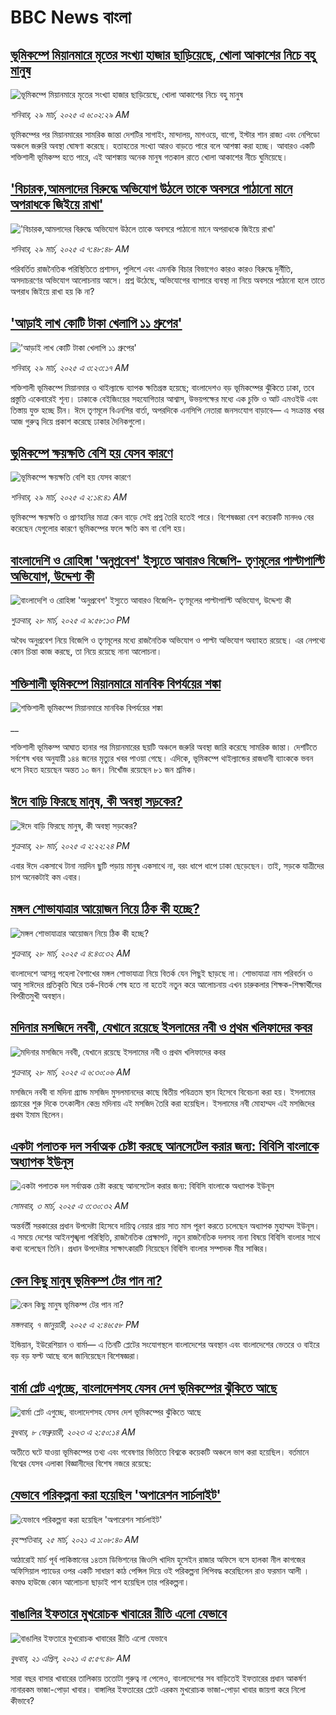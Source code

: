 # BBC News বাংলা## [ভূমিকম্পে মিয়ানমারে মৃতের সংখ্যা হাজার ছাড়িয়েছে, খোলা আকাশের নিচে বহু মানুষ](https://www.bbc.com/bengali/articles/cd929g7vdkjo?at_campaign=githubrss)![ভূমিকম্পে মিয়ানমারে মৃতের সংখ্যা হাজার ছাড়িয়েছে, খোলা আকাশের নিচে বহু মানুষ](https://ichef.bbci.co.uk/ace/standard/240/cpsprodpb/4684/live/9d01e0d0-0c48-11f0-ac9f-c37d6fd89579.jpg)_শনিবার, ২৯ মার্চ, ২০২৫ এ ৬:০২:২৯ AM_ভূমিকম্পের পর মিয়ানমারের সামরিক জান্তা দেশটির সাগাইং, মান্দালয়, মাগওয়ে, বাগো, ইস্টার শান রাজ্য এবং নেপিডো অঞ্চলে জরুরি অবস্থা ঘোষণা করেছে। হতাহতের সংখ্যা আরও বাড়তে পারে বলে আশঙ্কা করা হচ্ছে। আবারও একটি শক্তিশালী ভূমিকম্প হতে পারে, এই আশঙ্কায় অনেক মানুষ গতকাল রাতে খোলা আকাশের নীচে ঘুমিয়েছে।## [ 'বিচারক,আমলাদের বিরুদ্ধে অভিযোগ উঠলে তাকে অবসরে পাঠানো মানে অপরাধকে জিইয়ে রাখা'](https://www.bbc.com/bengali/articles/c05m07ydr89o?at_campaign=githubrss)![ 'বিচারক,আমলাদের বিরুদ্ধে অভিযোগ উঠলে তাকে অবসরে পাঠানো মানে অপরাধকে জিইয়ে রাখা'](https://ichef.bbci.co.uk/ace/standard/240/cpsprodpb/e250/live/c3512c10-0017-11f0-b50e-9d086302645f.jpg)_শনিবার, ২৯ মার্চ, ২০২৫ এ ৭:৪৮:৪৮ AM_পরিবর্তিত রাজনৈতিক পরিস্থিতিতে  প্রশাসন, পুলিশে এবং এমনকি বিচার বিভাগেও  কারও কারও বিরুদ্ধে দুর্নীতি, অসদাচরণের অভিযোগ আলোচনায় আসে।  প্রশ্ন উঠেছে, অভিযোগের ব্যাপারে ব্যবস্থা না নিয়ে অবসরে পাঠানো হলে তাতে অপরাধ জিইয়ে রাখা হয় কি না?## ['আড়াই লাখ কোটি টাকা খেলাপি ১১ গ্রুপের'](https://www.bbc.com/bengali/articles/cm2n28v2envo?at_campaign=githubrss)!['আড়াই লাখ কোটি টাকা খেলাপি ১১ গ্রুপের'](https://ichef.bbci.co.uk/ace/standard/240/cpsprodpb/f094/live/44b48290-0c46-11f0-9237-79d9c9cd0817.jpg)_শনিবার, ২৯ মার্চ, ২০২৫ এ ৩:২৩:১৭ AM_শক্তিশালী ভূমিকম্পে মিয়ানমার ও থাইল্যান্ডে ব্যাপক ক্ষতিগ্রস্ত হয়েছে; বাংলাদেশও বড় ভূমিকম্পের ঝুঁকিতে ঢাকা, তবে প্রস্তুতি একেবারেই শূন্য। ঢাকাকে বেইজিংয়ের সহযোগিতার আশ্বাস, উভয়পক্ষের মধ্যে এক চুক্তি ও আট এমওইউ এবং তিস্তায় যুক্ত হচ্ছে চীন। ঈদে তৃণমূলে বিএনপির বার্তা, অপরদিকে এনসিপি নেতারা জনসংযোগ বাড়াবে— এ সংক্রান্ত খবর আজ গুরুত্ব দিয়ে প্রকাশ করেছে ঢাকার দৈনিকগুলো।## [ভূমিকম্পে ক্ষয়ক্ষতি বেশি হয় যেসব কারণে](https://www.bbc.com/bengali/articles/c0kvkv238x5o?at_campaign=githubrss)![ভূমিকম্পে ক্ষয়ক্ষতি বেশি হয় যেসব কারণে](https://ichef.bbci.co.uk/ace/standard/240/cpsprodpb/fafe/live/9424bb30-0c44-11f0-b234-07dc7691c360.jpg)_শনিবার, ২৯ মার্চ, ২০২৫ এ ২:১৪:৪১ AM_ভূমিকম্পে ক্ষয়ক্ষতি ও প্রাণহানির মাত্রা কেন বাড়ে সেই প্রশ্ন তৈরি হতেই পারে। বিশেষজ্ঞরা বেশ কয়েকটি মানদণ্ড বের করেছেন যেগুলোর কারণে ভূমিকম্পের ফলে ক্ষতি কম বা বেশি হয়।## [বাংলাদেশি ও রোহিঙ্গা  'অনুপ্রবেশ' ইস্যুতে আবারও বিজেপি- তৃণমূলের পাল্টাপাল্টি অভিযোগ, উদ্দেশ্য কী                 ](https://www.bbc.com/bengali/articles/cgkmkj6rkpro?at_campaign=githubrss)![বাংলাদেশি ও রোহিঙ্গা  'অনুপ্রবেশ' ইস্যুতে আবারও বিজেপি- তৃণমূলের পাল্টাপাল্টি অভিযোগ, উদ্দেশ্য কী                 ](https://ichef.bbci.co.uk/ace/standard/240/cpsprodpb/8e99/live/f50f9d40-0bb6-11f0-8e25-91624fd3b00c.jpg)_শুক্রবার, ২৮ মার্চ, ২০২৫ এ ৯:৫৮:১৩ PM_অবৈধ অনুপ্রবেশ নিয়ে বিজেপি ও তৃণমূলের মধ্যে রাজনৈতিক অভিযোগ ও পাল্টা অভিযোগ অব্যাহত রয়েছে। এর নেপথ্যে কোন চিন্তা কাজ করছে, তা নিয়ে রয়েছে নানা আলোচনা।## [শক্তিশালী ভূমিকম্পে মিয়ানমারে মানবিক বিপর্যয়ের শঙ্কা](https://www.bbc.co.uk/bengali/live/cddyd9p12zyt?at_campaign=githubrss)![শক্তিশালী ভূমিকম্পে মিয়ানমারে মানবিক বিপর্যয়ের শঙ্কা](https://ichef.bbci.co.uk/ace/standard/240/cpsprodpb/2361/live/2d83b330-0bb4-11f0-ac9f-c37d6fd89579.jpg)__শক্তিশালী ভূমিকম্প আঘাত হানার পর মিয়ানমারের ছয়টি অঞ্চলে জরুরি অবস্থা জারি করেছে সামরিক জান্তা। দেশটিতে সর্বশেষ খবর অনুযায়ী ১৪৪ জনের মৃত্যুর খবর পাওয়া গেছে। এদিকে, ভূমিকম্পে থাইল্যান্ডের রাজধানী ব্যাংককে ভবন ধসে নিহত হয়েছেন অন্তত ১০ জন। নিখোঁজ রয়েছেন ৮১ জন শ্রমিক।## [ঈদে বাড়ি ফিরছে মানুষ, কী অবস্থা সড়কের?](https://www.bbc.com/bengali/articles/c70w04n71lko?at_campaign=githubrss)![ঈদে বাড়ি ফিরছে মানুষ, কী অবস্থা সড়কের?](https://ichef.bbci.co.uk/ace/standard/240/cpsprodpb/5353/live/988f8310-0bba-11f0-b234-07dc7691c360.jpg)_শুক্রবার, ২৮ মার্চ, ২০২৫ এ ২:২২:২৪ PM_এবার ঈদে একসাথে টানা নয়দিন ছুটি পড়ায় মানুষ একসাথে না, বরং ধাপে ধাপে ঢাকা ছেড়েছেন। তাই, সড়কে যাত্রীদের চাপ অনেকটাই কম এবার।## [মঙ্গল শোভাযাত্রার আয়োজন নিয়ে ঠিক কী হচ্ছে?](https://www.bbc.com/bengali/articles/cp3yv09e2rvo?at_campaign=githubrss)![মঙ্গল শোভাযাত্রার আয়োজন নিয়ে ঠিক কী হচ্ছে?](https://ichef.bbci.co.uk/ace/standard/240/cpsprodpb/359f/live/ba1e4930-0b33-11f0-b234-07dc7691c360.jpg)_শুক্রবার, ২৮ মার্চ, ২০২৫ এ ৪:৪৩:৩২ AM_বাংলাদেশে আসন্ন পহেলা বৈশাখের মঙ্গল শোভাযাত্রা নিয়ে বিতর্ক যেন পিছুই ছাড়ছে না। শোভাযাত্রা নাম পরিবর্তন ও আবু সাঈদের প্রতিকৃতি ঘিরে তর্ক-বিতর্ক শেষ হতে না হতেই নতুন করে আলোচনায় এখন চারুকলার শিক্ষক-শিক্ষার্থীদের বিপরীতমুখী অবস্থান।## [মদিনার মসজিদে নববী, যেখানে রয়েছে ইসলামের নবী ও প্রথম খলিফাদের কবর](https://www.bbc.com/bengali/articles/clw9l4jd2yzo?at_campaign=githubrss)![মদিনার মসজিদে নববী, যেখানে রয়েছে ইসলামের নবী ও প্রথম খলিফাদের কবর](https://ichef.bbci.co.uk/ace/standard/240/cpsprodpb/0b0c/live/48d0b3d0-df9d-11ed-8df1-d74cbf1089d7.jpg)_শুক্রবার, ২৮ মার্চ, ২০২৫ এ ৬:৩০:০৬ AM_মসজিদে নববী বা মদিনা গ্র্যান্ড মসজিদ মুসলমানদের কাছে দ্বিতীয় পবিত্রতম স্থান হিসেবে বিবেচনা করা হয়। ইসলামের প্রচারের শুরু দিকে তৎকালীন কেন্দ্র মদিনায় এই মসজিদ তৈরি করা হয়েছিল। ইসলামের নবী মোহাম্মদ এই মসজিদের প্রথম ইমাম ছিলেন।## [একটা পলাতক দল সর্বাত্মক চেষ্টা করছে আনসেটেল করার জন্য:  বিবিসি বাংলাকে অধ্যাপক ইউনূস ](https://www.bbc.com/bengali/articles/cn4yy9gr8dlo?at_campaign=githubrss)![একটা পলাতক দল সর্বাত্মক চেষ্টা করছে আনসেটেল করার জন্য:  বিবিসি বাংলাকে অধ্যাপক ইউনূস ](https://ichef.bbci.co.uk/ace/standard/240/cpsprodpb/62c1/live/00c95a20-f5bb-11ef-896e-d7e7fb1719a4.jpg)_সোমবার, ৩ মার্চ, ২০২৫ এ ৩:৩০:৩২ AM_অন্তর্বর্তী সরকারের প্রধান উপদেষ্টা হিসেবে দায়িত্ব নেয়ার প্রায় সাত মাস পূরণ করতে চলেছেন অধ্যাপক মুহাম্মদ ইউনূস। এ সময়ে দেশের আইনশৃঙ্খলা পরিস্থিতি, রাজনৈতিক প্রেক্ষাপট, নতুন রাজনৈতিক দলসহ নানা বিষয়ে বিবিসি বাংলার সাথে কথা বলেছেন তিনি। প্রধান উপদেষ্টার সাক্ষাৎকারটি নিয়েছেন বিবিসি বাংলার সম্পাদক মীর সাব্বির।## [কেন কিছু মানুষ ভূমিকম্প টের পান না?](https://www.bbc.com/bengali/articles/cgj631x90g8o?at_campaign=githubrss)![কেন কিছু মানুষ ভূমিকম্প টের পান না?](https://ichef.bbci.co.uk/ace/standard/240/cpsprodpb/6735/live/c9e2d910-ccec-11ef-9037-831caed8b0db.jpg)_মঙ্গলবার, ৭ জানুয়ারী, ২০২৫ এ ২:৪৬:৫৮ PM_ইন্ডিয়ান, ইউরেশিয়ান ও বার্মা— এ তিনটি প্লেটের সংযোগস্থলে বাংলাদেশের অবস্থান এবং বাংলাদেশের ভেতরে ও বাইরে বড় বড় ফল্ট আছে বলে জানিয়েছেন বিশেষজ্ঞরা।## [বার্মা প্লেট এগুচ্ছে, বাংলাদেশসহ  যেসব দেশ ভূমিকম্পের ঝুঁকিতে আছে ](https://www.bbc.com/bengali/articles/cpd4xzx7y8ro?at_campaign=githubrss)![বার্মা প্লেট এগুচ্ছে, বাংলাদেশসহ  যেসব দেশ ভূমিকম্পের ঝুঁকিতে আছে ](https://ichef.bbci.co.uk/ace/standard/240/cpsprodpb/938e/live/df8e47d0-a6f7-11ed-8f65-71bfa0525ce3.jpg)_বুধবার, ৮ ফেব্রুয়ারী, ২০২৩ এ ২:৫০:১৪ AM_অতীতে ঘটে যাওয়া ভূমিকম্পের তথ্য এবং গবেষণার ভিত্তিতে বিশ্বকে কয়েকটি অঞ্চলে ভাগ করা হয়েছিল।   বর্তমানে বিশ্বের যেসব এলাকা বিজ্ঞানীদের বিশেষ নজরে রয়েছে:## [যেভাবে পরিকল্পনা করা হয়েছিল 'অপারেশন সার্চলাইট'](https://www.bbc.com/bengali/news-56501365?at_campaign=githubrss)![যেভাবে পরিকল্পনা করা হয়েছিল 'অপারেশন সার্চলাইট'](https://ichef.bbci.co.uk/ace/standard/240/cpsprodpb/12D66/production/_117685177_be6d6312-5c46-4573-9b44-6a82d4af1781.jpg)_বৃহস্পতিবার, ২৫ মার্চ, ২০২১ এ ১:০৮:৪০ AM_আঠারোই মার্চ পূর্ব পাকিস্তানের ১৪তম ডিভিশনের জিওসি খাদিম হুসেইন রাজার অফিসে বসে হালকা নীল কাগজের অফিসিয়াল প্যাডের ওপর একটি সাধারণ কাঠ পেন্সিল দিয়ে ওই পরিকল্পনা লিপিবদ্ধ করেছিলেন রাও ফরমান আলী । কমাণ্ড হাউজে কোন আলোচনা ছাড়াই পাশ হয়েছিল তার পরিকল্পনা।## [বাঙালির ইফতারে মুখরোচক খাবারের রীতি এলো যেভাবে](https://www.bbc.com/bengali/news-56822659?at_campaign=githubrss)![বাঙালির ইফতারে মুখরোচক খাবারের রীতি এলো যেভাবে](https://ichef.bbci.co.uk/ace/standard/240/cpsprodpb/AA0D/production/_118133534_69c69df9-e435-4cf0-b789-56a71b93ded3.jpg)_বুধবার, ২১ এপ্রিল, ২০২১ এ ৫:৫৭:৪৮ AM_সারা বছর বাসার খাবারের তালিকায় ততোটা গুরুত্ব না পেলেও, বাংলাদেশের সব বাড়িতেই ইফতারের প্রধান আকর্ষণ নানারকম ভাজা-পোড়া খাবার। বাঙ্গালির ইফতারের প্লেটে এরকম মুখরোচক ভাজা-পোড়া খাবার জায়গা করে নিলো কীভাবে?